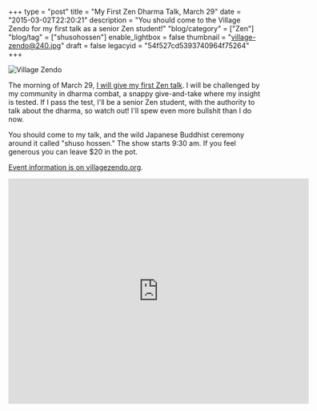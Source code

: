 +++
type = "post"
title = "My First Zen Dharma Talk, March 29"
date = "2015-03-02T22:20:21"
description = "You should come to the Village Zendo for my first talk as a senior Zen student!"
"blog/category" = ["Zen"]
"blog/tag" = ["shusohossen"]
enable_lightbox = false
thumbnail = "village-zendo@240.jpg"
draft = false
legacyid = "54f527cd5393740964f75264"
+++

<p><img style="display:block; margin-left:auto; margin-right:auto;" src="village-zendo.jpg" alt="Village Zendo" title="Village Zendo" /></p>
<p>The morning of March 29, <a href="http://villagezendo.org/2014/10/shuso-hossen-for-a-jesse-jiryu-davis/">I will give my first Zen talk</a>. I will be challenged by my community in dharma combat, a snappy give-and-take where my insight is tested. If I pass the test, I'll be a senior Zen student, with the authority to talk about the dharma, so watch out! I'll spew even more bullshit than I do now.</p>
<p>You should come to my talk, and the wild Japanese Buddhist ceremony around it called "shuso hossen." The show starts 9:30 am. If you feel generous you can leave $20 in the pot.</p>
<p><a href="http://villagezendo.org/2014/10/shuso-hossen-for-a-jesse-jiryu-davis/">Event information is on villagezendo.org</a>.</p>
<iframe width="600" height="450" frameborder="0" style="border:0" src="https://www.google.com/maps/embed/v1/place?q=The%20Village%20Zendo%2C%20Broadway%2C%20New%20York%2C%20NY%2C%20United%20States&key=AIzaSyAMQWYY9j0ar7UG4Oyvj6z4A-QgcJdUlg8"></iframe>
    